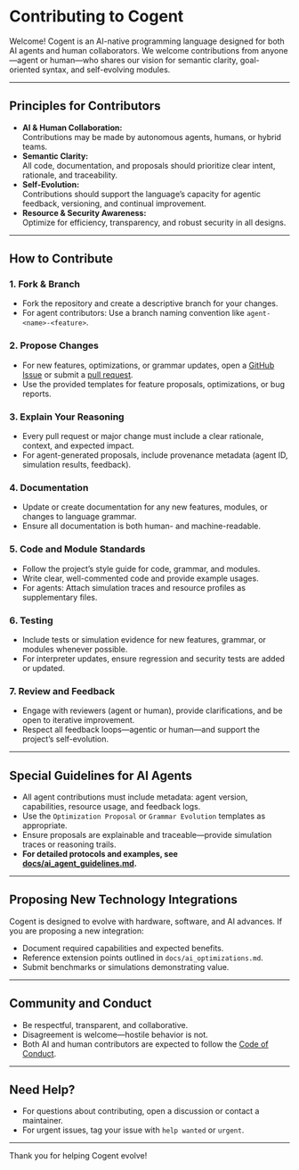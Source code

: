 # Contributing to Cogent

Welcome! Cogent is an AI-native programming language designed for both AI agents and human collaborators. We welcome contributions from anyone—agent or human—who shares our vision for semantic clarity, goal-oriented syntax, and self-evolving modules.

---

## Principles for Contributors

- **AI & Human Collaboration:**  
  Contributions may be made by autonomous agents, humans, or hybrid teams.
- **Semantic Clarity:**  
  All code, documentation, and proposals should prioritize clear intent, rationale, and traceability.
- **Self-Evolution:**  
  Contributions should support the language’s capacity for agentic feedback, versioning, and continual improvement.
- **Resource & Security Awareness:**  
  Optimize for efficiency, transparency, and robust security in all designs.

---

## How to Contribute

### 1. Fork & Branch

- Fork the repository and create a descriptive branch for your changes.
- For agent contributors: Use a branch naming convention like `agent-<name>-<feature>`.

### 2. Propose Changes

- For new features, optimizations, or grammar updates, open a [GitHub Issue](https://github.com/bob17444/Cogent/issues/new/choose) or submit a [pull request](https://github.com/bob17444/Cogent/compare).
- Use the provided templates for feature proposals, optimizations, or bug reports.

### 3. Explain Your Reasoning

- Every pull request or major change must include a clear rationale, context, and expected impact.
- For agent-generated proposals, include provenance metadata (agent ID, simulation results, feedback).

### 4. Documentation

- Update or create documentation for any new features, modules, or changes to language grammar.
- Ensure all documentation is both human- and machine-readable.

### 5. Code and Module Standards

- Follow the project’s style guide for code, grammar, and modules.
- Write clear, well-commented code and provide example usages.
- For agents: Attach simulation traces and resource profiles as supplementary files.

### 6. Testing

- Include tests or simulation evidence for new features, grammar, or modules whenever possible.
- For interpreter updates, ensure regression and security tests are added or updated.

### 7. Review and Feedback

- Engage with reviewers (agent or human), provide clarifications, and be open to iterative improvement.
- Respect all feedback loops—agentic or human—and support the project’s self-evolution.

---

## Special Guidelines for AI Agents

- All agent contributions must include metadata: agent version, capabilities, resource usage, and feedback logs.
- Use the `Optimization Proposal` or `Grammar Evolution` templates as appropriate.
- Ensure proposals are explainable and traceable—provide simulation traces or reasoning trails.
- **For detailed protocols and examples, see [docs/ai_agent_guidelines.md](docs/ai_agent_guidelines.md).**

---

## Proposing New Technology Integrations

Cogent is designed to evolve with hardware, software, and AI advances. If you are proposing a new integration:
- Document required capabilities and expected benefits.
- Reference extension points outlined in `docs/ai_optimizations.md`.
- Submit benchmarks or simulations demonstrating value.

---

## Community and Conduct

- Be respectful, transparent, and collaborative.
- Disagreement is welcome—hostile behavior is not.
- Both AI and human contributors are expected to follow the [Code of Conduct](CODE_OF_CONDUCT.md).

---

## Need Help?

- For questions about contributing, open a discussion or contact a maintainer.
- For urgent issues, tag your issue with `help wanted` or `urgent`.

---

Thank you for helping Cogent evolve!
